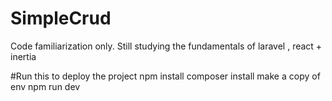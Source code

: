 # SimpleCrud
Code familiarization only. Still studying the fundamentals of laravel , react + inertia

#Run this to deploy the project
npm install
composer install
make a copy of env
npm run dev
